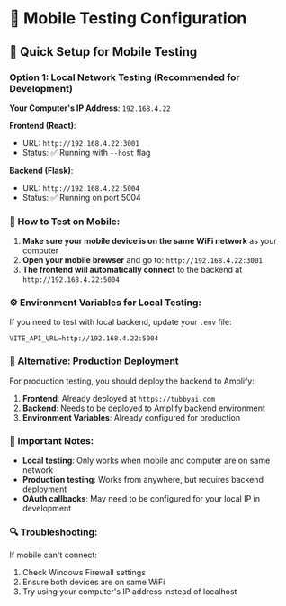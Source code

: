 # 📱 Mobile Testing Configuration

## 🚀 Quick Setup for Mobile Testing

### Option 1: Local Network Testing (Recommended for Development)

**Your Computer's IP Address**: `192.168.4.22`

**Frontend (React)**: 
- URL: `http://192.168.4.22:3001`
- Status: ✅ Running with `--host` flag

**Backend (Flask)**:
- URL: `http://192.168.4.22:5004`
- Status: ✅ Running on port 5004

### 📱 How to Test on Mobile:

1. **Make sure your mobile device is on the same WiFi network** as your computer
2. **Open your mobile browser** and go to: `http://192.168.4.22:3001`
3. **The frontend will automatically connect** to the backend at `http://192.168.4.22:5004`

### ⚙️ Environment Variables for Local Testing:

If you need to test with local backend, update your `.env` file:

```env
VITE_API_URL=http://192.168.4.22:5004
```

### 🔧 Alternative: Production Deployment

For production testing, you should deploy the backend to Amplify:

1. **Frontend**: Already deployed at `https://tubbyai.com`
2. **Backend**: Needs to be deployed to Amplify backend environment
3. **Environment Variables**: Already configured for production

### 🚨 Important Notes:

- **Local testing**: Only works when mobile and computer are on same network
- **Production testing**: Works from anywhere, but requires backend deployment
- **OAuth callbacks**: May need to be configured for your local IP in development

### 🔍 Troubleshooting:

If mobile can't connect:
1. Check Windows Firewall settings
2. Ensure both devices are on same WiFi
3. Try using your computer's IP address instead of localhost 